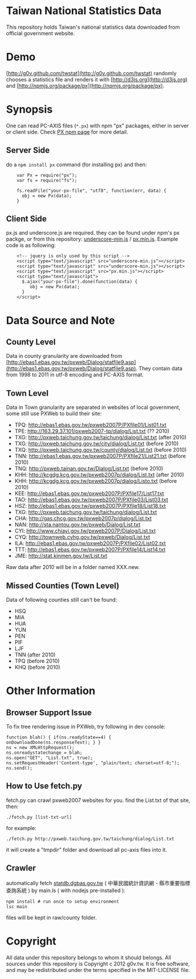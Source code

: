 Taiwan National Statistics Data
=======
This repository holds Taiwan's national statistics data downloaded from official government website.

Demo
========

[http://g0v.github.com/twstat](http://g0v.github.com/twstat) randomly chooses a statistics file and renders it with [http://d3js.org](http://d3js.org) and [http://npmjs.org/package/px](http://npmjs.org/package/px).


Synopsis
========

One can read PC-AXIS files (`*.px`) with npm "px" packages, either in server or client side. Check [PX npm page](http://npmjs.org/package/px) for more detail.

Server Side
--------

do a `npm install px` command (for installing px) and then: 

        var Px = require("px");
        var fs = require("fs");
        
        fs.readFile("your-px-file", "utf8", function(err, data) {
          obj = new Px(data);
        }

Client Side
--------------

px.js and underscore.js are required. they can be found under npm's px packge, or from this repository: [underscore-min.js](http://g0v.github.com/twstat/js/underscore-min.js) / [px.min.js](http://g0v.github.com/twstat/js/px.min.js). Example code is as following:

        <!-- jquery is only used by this script -->
        <script type="text/javascript" src="underscore-min.js"></script>
        <script type="text/javascript" src="underscore-min.js"></script>
        <script type="text/javascript" src="px.min.js"></script>
        <script type="text/javascript">
          $.ajax("your-px-file").done(function(data) {
             obj = new Px(data);
          }
        </script>

Data Source and Note
=======================

County Level
-----------------------
Data in county granularity are downloaded from [http://ebas1.ebas.gov.tw/pxweb/Dialog/statfile9.asp](http://ebas1.ebas.gov.tw/pxweb/Dialog/statfile9.asp). They contain data from 1998 to 2011 in utf-8 encoding and PC-AXIS format.

Town Level
-----------------------
Data in Town granularity are separated in websites of local government, some still use PXWeb to build their site:

* TPQ: http://ebas1.ebas.gov.tw/pxweb2007P/PXfile01/List01.txt
* TPE: http://163.29.37.101/pxweb2007-tp/dialog/List.txt (?? 2010)
* TXG: http://pxweb.taichung.gov.tw/taichung/dialog/List.txt (after 2010)
* TXG: http://pxweb.taichung.gov.tw/city/dialog/List.txt (before 2010)
* TXQ: http://pxweb.taichung.gov.tw/county/dialog/List.txt (before 2010)
* TNN: http://ebas1.ebas.gov.tw/pxweb2007P/PXfile21/List21.txt (before 2010)
* TNQ: http://pxweb.tainan.gov.tw/Dialog/List.txt (before 2010)
* KHH: http://kcgdg.kcg.gov.tw/pxweb2007p/dialog/List.txt (after 2010)
* KHH: http://kcgdg.kcg.gov.tw/pxweb2007p/dialog/Listo.txt (before 2010)
* KEE: http://ebas1.ebas.gov.tw/pxweb2007P/PXfile17/List17.txt
* TAO: http://ebas1.ebas.gov.tw/pxweb2007P/PXfile03/List03.txt
* HSZ: http://ebas1.ebas.gov.tw/pxweb2007P/PXfile18/List18.txt
* TXG: http://pxweb.taichung.gov.tw/taichung/dialog/List.txt
* CHA: http://gas.chcg.gov.tw/pxweb2007p/dialog/List.txt
* NAN: http://sta.nantou.gov.tw/pxweb/Dialog/List.txt
* CYI: http://www.chiayi.gov.tw/pxweb2007P/Dialog/List.txt
* CYQ: http://townweb.cyhg.gov.tw/pxweb/Dialog/List.txt
* ILA: http://ebas1.ebas.gov.tw/pxweb2007P/PXfile02/List02.txt
* TTT: http://ebas1.ebas.gov.tw/pxweb2007P/PXfile14/List14.txt
* JME: http://stat.kinmen.gov.tw/List.txt

Raw data after 2010 will be in a folder named XXX.new.


Missed Counties (Town Level)
-----------------------
Data of following counties still can't be found:

* HSQ
* MIA
* HUA
* YUN
* PEN
* PIF
* LJF
* TNN (after 2010)
* TPQ (before 2010)
* KHQ (before 2010)

Other Information
=======================

Browser Support Issue
-----------------------
To fix tree rendering issue in PXWeb, try following in dev console:

    function blah() { if(ns.readyState==4) {  onDownloadDone(ns.responseText); } }
    ns = new XMLHttpRequest();
    ns.onreadystatechange = blah;
    ns.open("GET", "List.txt", true);
    ns.setRequestHeader('Content-type', "plain/text; charset=utf-8;");
    ns.send();

How to Use fetch.py
-----------------------
fetch.py can crawl pxweb2007 websites for you. find the List.txt of that site, then:

    ./fetch.py [list-txt-url]

for example:

    ./fetch.py http://pxweb.taichung.gov.tw/taichung/dialog/List.txt

it will create a "tmpdir" folder and download all pc-axis files into it.


Crawler
-----------------------
automatically fetch [statdb.dgbas.gov.tw](http://statdb.dgbas.gov.tw/pxweb/dialog/CityItemlist_n.asp) ( 中華民國統計資訊網 - 縣市重要指標查詢系統 ) by main.ls ( with nodejs pre-installed ):

    npm install # run once to setup environment
    lsc main

files will be kept in raw/county folder.


Copyright
=======================
All data under this repository belongs to whom it should belongs. All sources under this repository  is Copyright c 2012 g0v.tw. It is free software, and may be redistributed under the terms specified in the MIT-LICENSE file.
